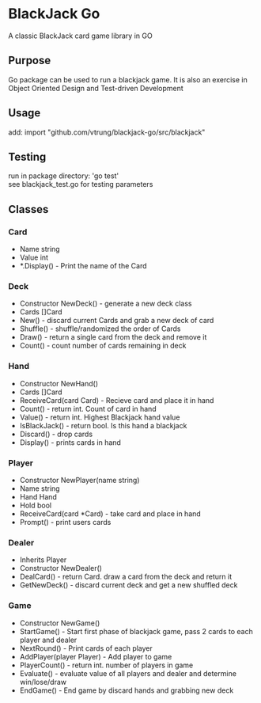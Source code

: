 # BlackJack Go
A classic BlackJack card game library in GO


## Purpose
Go package can be used to run a blackjack game. It is also an exercise in Object Oriented Design and 
Test-driven Development

## Usage
add: import "github.com/vtrung/blackjack-go/src/blackjack"

## Testing
run in package directory: 'go test' <br/>
see blackjack_test.go for testing parameters

## Classes

### Card
* Name string
* Value int
* *.Display() - Print the name of the Card

### Deck
* Constructor NewDeck() - generate a new deck class
* Cards []Card
* New() - discard current Cards and grab a new deck of card
* Shuffle() - shuffle/randomized the order of Cards
* Draw() - return a single card from the deck and remove it
* Count() - count number of cards remaining in deck

### Hand
* Constructor NewHand()
* Cards []Card
* ReceiveCard(card Card) - Recieve card and place it in hand
* Count() - return int. Count of card in hand
* Value() - return int. Highest Blackjack hand value
* IsBlackJack() - return bool.  Is this hand a blackjack
* Discard() - drop cards
* Display() - prints cards in hand

### Player
* Constructor NewPlayer(name string)
* Name string
* Hand Hand
* Hold bool
* ReceiveCard(card *Card) - take card and place in hand
* Prompt() - print users cards

### Dealer
* Inherits Player
* Constructor NewDealer()
* DealCard() - return Card. draw a card from the deck and return it
* GetNewDeck() - discard current deck and get a new shuffled deck

### Game
* Constructor NewGame()
* StartGame() - Start first phase of blackjack game, pass 2 cards to each player and dealer
* NextRound() - Print cards of each player
* AddPlayer(player Player) - Add player to game
* PlayerCount() - return int. number of players in game
* Evaluate() - evaluate value of all players and dealer and determine win/lose/draw
* EndGame() - End game by discard hands and grabbing new deck
